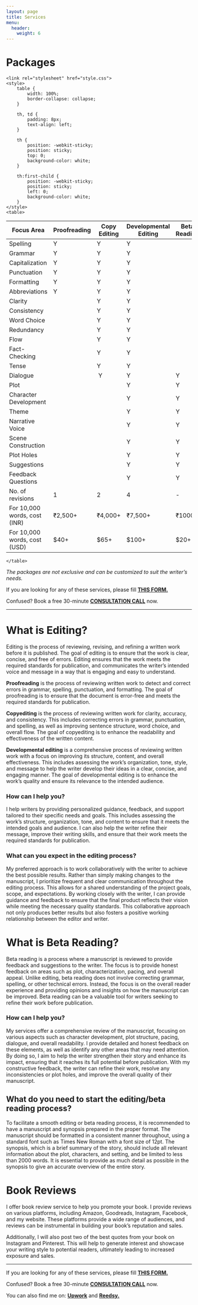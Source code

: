 ```yaml
---
layout: page
title: Services
menu: 
  header:
    weight: 6
---
```


# Packages
    <link rel="stylesheet" href="style.css">
    <style>
        table {
            width: 100%;
            border-collapse: collapse;
        }
        
        th, td {
            padding: 8px;
            text-align: left;
        }
        
        th {
            position: -webkit-sticky;
            position: sticky;
            top: 0;
            background-color: white;
        }
        
        th:first-child {
            position: -webkit-sticky;
            position: sticky;
            left: 0;
            background-color: white;
        }
    </style>
    <table>

|Focus Area|Proofreading|Copy Editing|Developmental Editing|Beta Reading|
|---|---|---|---|---|
|Spelling|Y|Y|Y||
|Grammar|Y|Y|Y||
|Capitalization|Y|Y|Y||
|Punctuation|Y|Y|Y||
|Formatting|Y|Y|Y||
|Abbreviations|Y|Y|Y||
|Clarity||Y|Y||
|Consistency||Y|Y||
|Word Choice||Y|Y||
|Redundancy||Y|Y||
|Flow||Y|Y||
|Fact-Checking||Y|Y||
|Tense||Y|Y||
|Dialogue|| Y|Y|Y|
|Plot|||Y|Y|
|Character Development|||Y|Y|
|Theme|||Y|Y|
|Narrative Voice|||Y|Y|
|Scene Construction|||Y|Y|
|Plot Holes|||Y|Y|
|Suggestions|||Y|Y|
|Feedback Questions|||Y|Y|
|No. of revisions|1|2|4|-|
|For 10,000 words, cost (INR)|₹2,500+|₹4,000+|₹7,500+|₹1000+|
|For 10,000 words, cost (USD)|$40+|$65+|$100+|$20+|

    </table>
*The packages are not exclusive and can be customized to suit the writer’s needs.*

If you are looking for any of these services, please fill <a href="https://forms.gle/FBFtoaoxUeX4AHoJ8">**THIS FORM.**</a>

Confused? Book a free 30-minute <a href="https://topmate.io/falguni_jain">**CONSULTATION CALL**</a> now.

---

# What is Editing?
Editing is the process of reviewing, revising, and refining a written work before it is published. The goal of editing is to ensure that the work is clear, concise, and free of errors. Editing ensures that the work meets the required standards for publication, and communicates the writer’s intended voice and message in a way that is engaging and easy to understand.

**Proofreading** is the process of reviewing written work to detect and correct errors in grammar, spelling, punctuation, and formatting. The goal of proofreading is to ensure that the document is error-free and meets the required standards for publication.

**Copyediting** is the process of reviewing written work for clarity, accuracy, and consistency. This includes correcting errors in grammar, punctuation, and spelling, as well as improving sentence structure, word choice, and overall flow. The goal of copyediting is to enhance the readability and effectiveness of the written content.

**Developmental editing** is a comprehensive process of reviewing written work with a focus on improving its structure, content, and overall effectiveness. This includes assessing the work’s organization, tone, style, and message to help the writer develop their ideas in a clear, concise, and engaging manner. The goal of developmental editing is to enhance the work’s quality and ensure its relevance to the intended audience.

### How can I help you?
I help writers by providing personalized guidance, feedback, and support tailored to their specific needs and goals. This includes assessing the work’s structure, organization, tone, and content to ensure that it meets the intended goals and audience. I can also help the writer refine their message, improve their writing skills, and ensure that their work meets the required standards for publication.

### What can you expect in the editing process?
My preferred approach is to work collaboratively with the writer to achieve the best possible results. Rather than simply making changes to the manuscript, I prioritize frequent and clear communication throughout the editing process. This allows for a shared understanding of the project goals, scope, and expectations. By working closely with the writer, I can provide guidance and feedback to ensure that the final product reflects their vision while meeting the necessary quality standards. This collaborative approach not only produces better results but also fosters a positive working relationship between the editor and writer.


# What is Beta Reading?
Beta reading is a process where a manuscript is reviewed to provide feedback and suggestions to the writer. The focus is to provide honest feedback on areas such as plot, characterization, pacing, and overall appeal. Unlike editing, beta reading does not involve correcting grammar, spelling, or other technical errors. Instead, the focus is on the overall reader experience and providing opinions and insights on how the manuscript can be improved. Beta reading can be a valuable tool for writers seeking to refine their work before publication. 

### How can I help you?
My services offer a comprehensive review of the manuscript, focusing on various aspects such as character development, plot structure, pacing, dialogue, and overall readability. I provide detailed and honest feedback on these elements, as well as identify any other areas that may need attention. By doing so, I aim to help the writer strengthen their story and enhance its impact, ensuring that it reaches its full potential before publication. With my constructive feedback, the writer can refine their work, resolve any inconsistencies or plot holes, and improve the overall quality of their manuscript.


## What do you need to start the editing/beta reading process?
To facilitate a smooth editing or beta reading process, it is recommended to have a manuscript and synopsis prepared in the proper format. 
The manuscript should be formatted in a consistent manner throughout, using a standard font such as Times New Roman with a font size of 12pt. 
The synopsis, which is a brief summary of the story, should include all relevant information about the plot, characters, and setting, and be limited to less than 2000 words. It is essential to provide as much detail as possible in the synopsis to give an accurate overview of the entire story.


# Book Reviews
I offer book review service to help you promote your book. I provide reviews on various platforms, including Amazon, Goodreads, Instagram, Facebook, and my website. These platforms provide a wide range of audiences, and reviews can be instrumental in building your book’s reputation and sales.

Additionally, I will also post two of the best quotes from your book on Instagram and Pinterest. This will help to generate interest and showcase your writing style to potential readers, ultimately leading to increased exposure and sales.

___

If you are looking for any of these services, please fill <a href="https://forms.gle/FBFtoaoxUeX4AHoJ8">**THIS FORM.**</a>

Confused? Book a free 30-minute <a href="https://topmate.io/falguni_jain">**CONSULTATION CALL**</a> now.

You can also find me on:
<a href="https://www.upwork.com/freelancers/~01de2077a96e499e69">**Upwork**</a> and <a href="https://reedsy.com/falguni-jain">**Reedsy.**</a>
